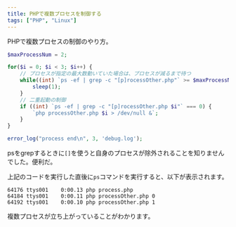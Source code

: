 ```yaml
---
title: PHPで複数プロセスを制御する
tags: ["PHP", "Linux"]
---
```


PHPで複数プロセスの制御のやり方。

```php
$maxProcessNum = 2;

for($i = 0; $i < 3; $i++) {
    // プロセスが指定の最大数動いていた場合は、プロセスが減るまで待つ
    while((int) `ps -ef | grep -c "[p]rocessOther.php"` >= $maxProcessNum) {
        sleep(1);
    }
    // 二重起動の制御
    if ((int) `ps -ef | grep -c "[p]rocessOther.php $i"` === 0) {
        `php processOther.php $i > /dev/null &`;
    }
}

error_log("process end\n", 3, 'debug.log');
```

psをgrepするときに`[]`を使うと自身のプロセスが除外されることを知りませんでした。便利だ。

上記のコードを実行した直後に`ps`コマンドを実行すると、以下が表示されます。

```
64176 ttys001    0:00.13 php process.php
64184 ttys001    0:00.11 php processOther.php 0
64192 ttys001    0:00.10 php processOther.php 1
```

複数プロセスが立ち上がっていることがわかります。
